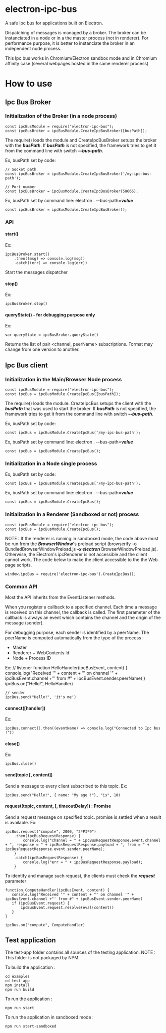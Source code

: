 # electron-ipc-bus
A safe Ipc bus for applications built on Electron. 

Dispatching of messages is managed by a broker. The broker can be instanciated in a node or in a the master process (not in renderer).
For performance purpose, it is better to instanciate the broker in an independent node process.

This Ipc bus works in Chromium/Electron sandbox mode and in Chromium affinity case (several webpages hosted in the same renderer process)

# How to use
## Ipc Bus Broker
### Initialization of the Broker (in a node process)
    const ipcBusModule = require("electron-ipc-bus");
    const ipcBusBroker = ipcBusModule.CreateIpcBusBroker([busPath]);

The require() loads the module and CreateIpcBusBroker setups the broker with the ***busPath***.
If ***busPath*** is not specified, the framework tries to get it from the command line with switch ***--bus-path***.
 
Ex, busPath set by code:

    // Socket path
    const ipcBusBroker = ipcBusModule.CreateIpcBusBroker('/my-ipc-bus-path');

    // Port number
    const ipcBusBroker = ipcBusModule.CreateIpcBusBroker(58666);

Ex, busPath set by command line: electron . --bus-path=***value***
    
    const ipcBusBroker = ipcBusModule.CreateIpcBusBroker();

### API
#### start()

Ex:
   
    ipcBusBroker.start() 
        .then((msg) => console.log(msg))
        .catch((err) => console.log(err))

Start the messages dispatcher

#### stop()

Ex:
   
    ipcBusBroker.stop() 


#### queryState() - for debugging purpose only

Ex:
   
    var queryState = ipcBusBroker.queryState() 

Returns the list of pair <channel, peerName> subscriptions. Format may change from one version to another.


## Ipc Bus client

### Initialization in the Main/Browser Node process
 
    const ipcBusModule = require("electron-ipc-bus");
    const ipcBus = ipcBusModule.CreateIpcBus([busPath]);

The require() loads the module. CreateIpcBus setups the client with the ***busPath*** that was used to start the broker.
If ***busPath*** is not specified, the framework tries to get it from the command line with switch ***--bus-path***.
 
Ex, busPath set by code:

    const ipcBus = ipcBusModule.CreateIpcBus('/my-ipc-bus-path');

Ex, busPath set by command line: electron . --bus-path=***value***
    
    const ipcBus = ipcBusModule.CreateIpcBus();

### Initialization in a Node single process
 
Ex, busPath set by code:

    const ipcBus = ipcBusModule.CreateIpcBus('/my-ipc-bus-path');

Ex, busPath set by command line: electron . --bus-path=***value***
    
    const ipcBus = ipcBusModule.CreateIpcBus();

### Initialization in a Renderer (Sandboxed or not) process

    const ipcBusModule = require("electron-ipc-bus");
    const ipcBus = ipcBusModule.CreateIpcBus();

NOTE : If the renderer is running in sandboxed mode, the code above
must be run from the ***BrowserWindow***'s preload script (browserify -o BundledBrowserWindowPreload.js ***-x electron*** BrowserWindowPreload.js). 
Otherwise, the Electron's ipcRenderer is not accessible and the client cannot work.
The code below to make the client accessible to the the Web page scripts.

    window.ipcBus = require('electron-ipc-bus').CreateIpcBus();

### Common API
Most the API inherits from the EventListener methods. 

When you register a callback to a specified channel. Each time a message is received on this channel, the callback is called.
The first parameter of the callback is always an event which contains the channel and the origin of the message (sender).

For debugging purpose, each sender is identified by a peerName. 
The peerName is computed automatically from the type of the process : 
- Master
- Renderer + WebContents Id
- Node + Process ID

Ex:
    // listener
    function HelloHandler(ipcBusEvent, content) {
       console.log("Received '" + content + "' on channel '" + ipcBusEvent.channel +"' from #" + ipcBusEvent.sender.peerName)
    }
    ipcBus.on("Hello!", HelloHandler)

    // sender
    ipcBus.send("Hello!", 'it's me')

#### connect([handler])

Ex:
   
    ipcBus.connect().then((eventName) => console.log("Connected to Ipc bus !"))

#### close()

Ex:

    ipcBus.close()


#### send(topic [, content])
Send a message to every client subscribed to this topic.
Ex:

    ipcBus.send("Hello!", { name: "My age !"}, "is", 10)

#### request(topic, content, [, timeoutDelay]) : Promise<IpcBusRequestResponse>
Send a request message on specified topic. promise is settled when a result is available.
Ex:

    ipcBus.request("compute", 2000, "2*PI*9")
        .then(ipcBusRequestResponse) {
            console.log("channel = " + ipcBusRequestResponse.event.channel + ", response = " + ipcBusRequestResponse.payload + ", from = " + ipcBusRequestResponse.event.sender.peerName);
        }
        .catch(ipcBusRequestResponse) {
            console.log("err = " + ipcBusRequestResponse.payload);
        }

To identify and manage such request, the clients must check the ***request*** parameter

    function ComputeHandler(ipcBusEvent, content) {
       console.log("Received '" + content + "' on channel '" + ipcBusEvent.channel +"' from #" + ipcBusEvent.sender.peerName)
       if (ipcBusEvent.request) {
           ipcBusEvent.request.resolve(eval(content))
       }
    }

    ipcBus.on("compute", ComputeHandler)


## Test application

The test-app folder contains all sources of the testing application.
NOTE : This folder is not packaged by NPM.

To build the application :

    cd examples
    cd test-app
    npm install
    npm run build

To run the application :

    npm run start

To run the application in sandboxed mode :

    npm run start-sandboxed

 
